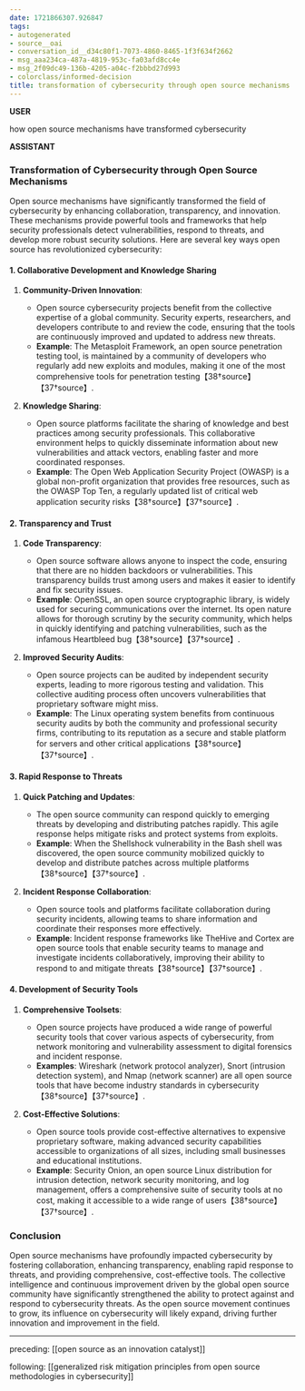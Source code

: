 ```yaml
---
date: 1721866307.926847
tags:
- autogenerated
- source__oai
- conversation_id__d34c80f1-7073-4860-8465-1f3f634f2662
- msg_aaa234ca-487a-4819-953c-fa03afd8cc4e
- msg_2f09dc49-136b-4205-a04c-f2bbbd27d993
- colorclass/informed-decision
title: transformation of cybersecurity through open source mechanisms
---
```


**USER**

how open source mechanisms have transformed cybersecurity


**ASSISTANT**

### Transformation of Cybersecurity through Open Source Mechanisms

Open source mechanisms have significantly transformed the field of cybersecurity by enhancing collaboration, transparency, and innovation. These mechanisms provide powerful tools and frameworks that help security professionals detect vulnerabilities, respond to threats, and develop more robust security solutions. Here are several key ways open source has revolutionized cybersecurity:

#### 1. **Collaborative Development and Knowledge Sharing**

1. **Community-Driven Innovation**:
   - Open source cybersecurity projects benefit from the collective expertise of a global community. Security experts, researchers, and developers contribute to and review the code, ensuring that the tools are continuously improved and updated to address new threats.
   - **Example**: The Metasploit Framework, an open source penetration testing tool, is maintained by a community of developers who regularly add new exploits and modules, making it one of the most comprehensive tools for penetration testing【38†source】【37†source】.

2. **Knowledge Sharing**:
   - Open source platforms facilitate the sharing of knowledge and best practices among security professionals. This collaborative environment helps to quickly disseminate information about new vulnerabilities and attack vectors, enabling faster and more coordinated responses.
   - **Example**: The Open Web Application Security Project (OWASP) is a global non-profit organization that provides free resources, such as the OWASP Top Ten, a regularly updated list of critical web application security risks【38†source】【37†source】.

#### 2. **Transparency and Trust**

1. **Code Transparency**:
   - Open source software allows anyone to inspect the code, ensuring that there are no hidden backdoors or vulnerabilities. This transparency builds trust among users and makes it easier to identify and fix security issues.
   - **Example**: OpenSSL, an open source cryptographic library, is widely used for securing communications over the internet. Its open nature allows for thorough scrutiny by the security community, which helps in quickly identifying and patching vulnerabilities, such as the infamous Heartbleed bug【38†source】【37†source】.

2. **Improved Security Audits**:
   - Open source projects can be audited by independent security experts, leading to more rigorous testing and validation. This collective auditing process often uncovers vulnerabilities that proprietary software might miss.
   - **Example**: The Linux operating system benefits from continuous security audits by both the community and professional security firms, contributing to its reputation as a secure and stable platform for servers and other critical applications【38†source】【37†source】.

#### 3. **Rapid Response to Threats**

1. **Quick Patching and Updates**:
   - The open source community can respond quickly to emerging threats by developing and distributing patches rapidly. This agile response helps mitigate risks and protect systems from exploits.
   - **Example**: When the Shellshock vulnerability in the Bash shell was discovered, the open source community mobilized quickly to develop and distribute patches across multiple platforms【38†source】【37†source】.

2. **Incident Response Collaboration**:
   - Open source tools and platforms facilitate collaboration during security incidents, allowing teams to share information and coordinate their responses more effectively.
   - **Example**: Incident response frameworks like TheHive and Cortex are open source tools that enable security teams to manage and investigate incidents collaboratively, improving their ability to respond to and mitigate threats【38†source】【37†source】.

#### 4. **Development of Security Tools**

1. **Comprehensive Toolsets**:
   - Open source projects have produced a wide range of powerful security tools that cover various aspects of cybersecurity, from network monitoring and vulnerability assessment to digital forensics and incident response.
   - **Examples**: Wireshark (network protocol analyzer), Snort (intrusion detection system), and Nmap (network scanner) are all open source tools that have become industry standards in cybersecurity【38†source】【37†source】.

2. **Cost-Effective Solutions**:
   - Open source tools provide cost-effective alternatives to expensive proprietary software, making advanced security capabilities accessible to organizations of all sizes, including small businesses and educational institutions.
   - **Example**: Security Onion, an open source Linux distribution for intrusion detection, network security monitoring, and log management, offers a comprehensive suite of security tools at no cost, making it accessible to a wide range of users【38†source】【37†source】.

### Conclusion

Open source mechanisms have profoundly impacted cybersecurity by fostering collaboration, enhancing transparency, enabling rapid response to threats, and providing comprehensive, cost-effective tools. The collective intelligence and continuous improvement driven by the global open source community have significantly strengthened the ability to protect against and respond to cybersecurity threats. As the open source movement continues to grow, its influence on cybersecurity will likely expand, driving further innovation and improvement in the field.


---

preceding: [[open source as an innovation catalyst]]  


following: [[generalized risk mitigation principles from open source methodologies in cybersecurity]]